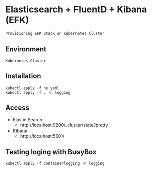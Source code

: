 # Elasticsearch + FluentD + Kibana (EFK)
```
Provisioning EFK Stack on Kubernetes Cluster
```

## Environment
```
Kubernetes Cluster
```

## Installation
```
kubectl apply -f ns.yaml
kubectl apply -f . -n logging
```

## Access
- Elastic Search :
    - http://localhost:9200/_cluster/state?pretty
- Kibana :
    - http://localhost:5601/

## Testing loging with BusyBox
```
kubectl apply -f containerlogging -n logging
```